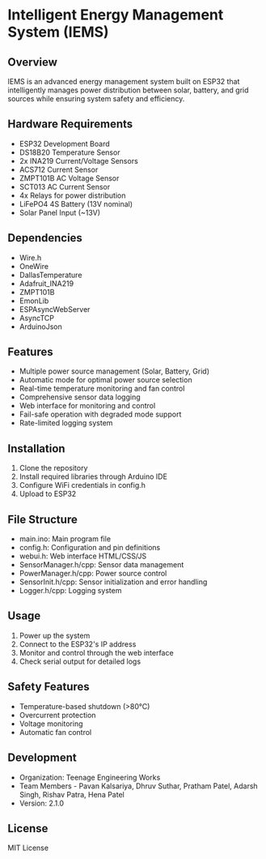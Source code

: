 # Intelligent Energy Management System (IEMS)

## Overview
IEMS is an advanced energy management system built on ESP32 that intelligently manages power distribution between solar, battery, and grid sources while ensuring system safety and efficiency.

## Hardware Requirements
- ESP32 Development Board
- DS18B20 Temperature Sensor
- 2x INA219 Current/Voltage Sensors
- ACS712 Current Sensor
- ZMPT101B AC Voltage Sensor
- SCT013 AC Current Sensor
- 4x Relays for power distribution
- LiFePO4 4S Battery (13V nominal)
- Solar Panel Input (~13V)

## Dependencies
- Wire.h
- OneWire
- DallasTemperature
- Adafruit_INA219
- ZMPT101B
- EmonLib
- ESPAsyncWebServer
- AsyncTCP
- ArduinoJson

## Features
- Multiple power source management (Solar, Battery, Grid)
- Automatic mode for optimal power source selection
- Real-time temperature monitoring and fan control
- Comprehensive sensor data logging
- Web interface for monitoring and control
- Fail-safe operation with degraded mode support
- Rate-limited logging system

## Installation
1. Clone the repository
2. Install required libraries through Arduino IDE
3. Configure WiFi credentials in config.h
4. Upload to ESP32

## File Structure
- main.ino: Main program file
- config.h: Configuration and pin definitions
- webui.h: Web interface HTML/CSS/JS
- SensorManager.h/cpp: Sensor data management
- PowerManager.h/cpp: Power source control
- SensorInit.h/cpp: Sensor initialization and error handling
- Logger.h/cpp: Logging system

## Usage
1. Power up the system
2. Connect to the ESP32's IP address
3. Monitor and control through the web interface
4. Check serial output for detailed logs

## Safety Features
- Temperature-based shutdown (>80°C)
- Overcurrent protection
- Voltage monitoring
- Automatic fan control

## Development
- Organization: Teenage Engineering Works
- Team Members - Pavan Kalsariya, Dhruv Suthar, Pratham Patel, Adarsh Singh, Rishav Patra, Hena Patel
- Version: 2.1.0

## License
MIT License
